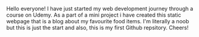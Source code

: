 Hello everyone! I have just started my web development journey through a course on Udemy. As a part of a mini project i have created this static webpage that is a blog about  my favourite food items. I'm literally a noob but this is just the start and also, this is my first Github repsitory. Cheers!
